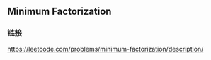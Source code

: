## Minimum Factorization  
### 链接  
https://leetcode.com/problems/minimum-factorization/description/